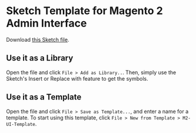 # Sketch Template for Magento 2 Admin Interface

Download [this Sketch file](https://github.com/magento-ux/m2-ui-sketch/raw/master/M2-UI-Templates.sketch).

## Use it as a Library
Open the file and click <code>File > Add as Library..</code>.
Then, simply use the Sketch's Insert or Replace with feature to get the symbols.


## Use it as a Template

Open the file and click <code>File > Save as Template...</code>, and enter a name for a template.
To start using this template, click <code>File > New from Template > M2-UI-Template</code>.
